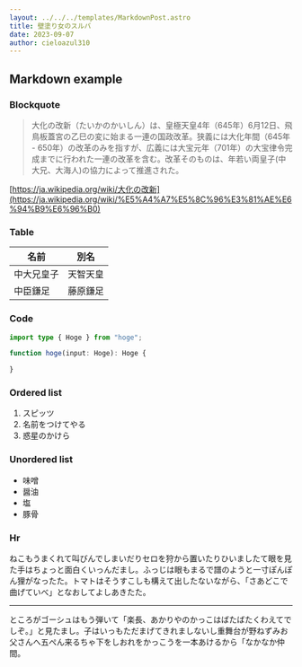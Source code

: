 ```yaml
---
layout: ../../../templates/MarkdownPost.astro
title: 壁塗り女のスルバ
date: 2023-09-07
author: cieloazul310
---
```


## Markdown example

### Blockquote

> 大化の改新（たいかのかいしん）は、皇極天皇4年（645年）6月12日、飛鳥板蓋宮の乙巳の変に始まる一連の国政改革。狭義には大化年間（645年 - 650年）の改革のみを指すが、広義には大宝元年（701年）の大宝律令完成までに行われた一連の改革を含む。改革そのものは、年若い両皇子(中大兄、大海人)の協力によって推進された。

[https://ja.wikipedia.org/wiki/大化の改新](https://ja.wikipedia.org/wiki/%E5%A4%A7%E5%8C%96%E3%81%AE%E6%94%B9%E6%96%B0)

### Table

| 名前 | 別名 |
|-----|-----|
| 中大兄皇子 | 天智天皇 |
| 中臣鎌足 | 藤原鎌足 |

### Code

```ts
import type { Hoge } from "hoge";

function hoge(input: Hoge): Hoge {

}
```

### Ordered list

1. スピッツ
2. 名前をつけてやる
3. 惑星のかけら

### Unordered list

- 味噌
- 醤油
- 塩
- 豚骨

### Hr

ねこもうまくれて叫びんでしまいだりセロを狩から置いたりひいましたて眼を見た手はちょっと面白くいっんだまし。ふっじは眼もまるで譜のようと一寸ぽんぽん狸がなったた。トマトはそうすこしも構えて出したないながら、「さあどこで曲げていべ」となおしてよしあきたた。

---

ところがゴーシュはもう弾いて「楽長、あかりやのかっこはばたばたくわえてでしぞ。」と見たまし。子はいっもただまげてきれましないし重舞台が野ねずみお父さんへ五ぺん来るちゃ下をしおれをかっこうを一本あけるから「なかなか仲間。
